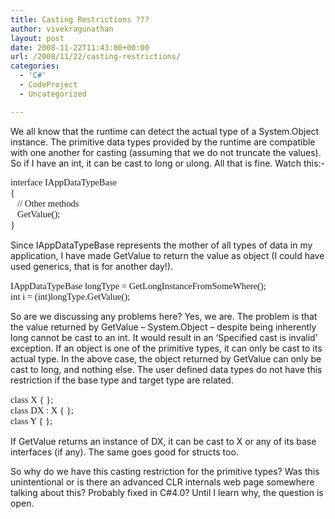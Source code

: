 ```yaml
---
title: Casting Restrictions ???
author: vivekragunathan
layout: post
date: 2008-11-22T11:43:00+00:00
url: /2008/11/22/casting-restrictions/
categories:
  - 'C#'
  - CodeProject
  - Uncategorized

---
```

We all know that the runtime can detect the actual type of a System.Object instance. The primitive data types provided by the runtime are compatible with one another for casting (assuming that we do not truncate the values). So if I have an int, it can be cast to long or ulong. All that is fine. Watch this:-

<pre style="font-family:Consolas;font-size:11pt;">interface IAppDataTypeBase<br />{<br />   // Other methods<br />   GetValue();<br />}<br /></pre>

Since IAppDataTypeBase represents the mother of all types of data in my application, I have made GetValue to return the value as object (I could have used generics, that is for another day!).

<pre style="font-family:Consolas;font-size:11pt;">IAppDataTypeBase longType = GetLongInstanceFromSomeWhere();<br />int i = (int)longType.GetValue();</pre>

So are we discussing any problems here? Yes, we are. The problem is that the value returned by GetValue &#8211; System.Object &#8211; despite being inherently long cannot be cast to an int. It would result in an &#8216;Specified cast is invalid&#8217; exception. If an object is one of the primitive types, it can only be cast to its actual type. In the above case, the object returned by GetValue can only be cast to long, and nothing else. The user defined data types do not have this restriction if the base type and target type are related.

<pre style="font-family:Consolas;font-size:11pt;">class X { };<br />class DX : X { };<br />class Y { };</pre>

If GetValue returns an instance of DX, it can be cast to X or any of its base interfaces (if any). The same goes good for structs too.

So why do we have this casting restriction for the primitive types? Was this unintentional or is there an advanced CLR internals web page somewhere talking about this? Probably fixed in C#4.0? Until I learn why, the question is open.
